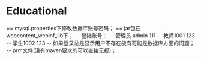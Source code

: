# Educational
== mysql.properties下修改数据库账号密码；
== jar包在webcontent_webinf_lib下；
-- 登陆账号：
-- 管理员  admin  111
-- 教师1001  123
-- 学生1002  123
-- 如果登录总是显示用户不存在极有可能是数据库方面的问题；
-- prm文件(没有maven要求的可以直接无视)；
